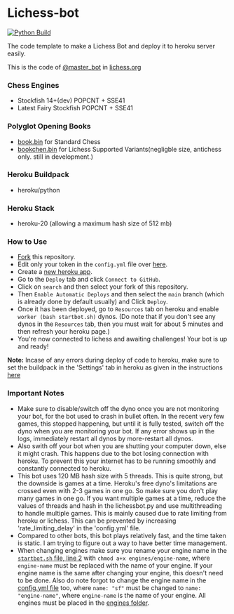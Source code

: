 # Lichess-bot

[![Python Build](https://github.com/The-bot-makers/Lichess-bot/actions/workflows/python-build.yml/badge.svg)](https://github.com/The-bot-makers/Lichess-bot/actions/workflows/python-build.yml)

The code template to make a Lichess Bot and deploy it to heroku server easily.

This is the code of [@master_bot](https://lichess.org/@/master_bot) in [lichess.org](https://lichess.org)

### Chess Engines

- Stockfish 14+(dev) POPCNT + SSE41
- Latest Fairy Stockfish POPCNT + SSE41

### Polyglot Opening Books

- [book.bin](/book.bin) for Standard Chess
- [bookchen.bin](/bookchen.bin) for Lichess Supported Variants(negligble size, antichess only. still in development.)

### Heroku Buildpack

- heroku/python

### Heroku Stack

- heroku-20 (allowing a maximum hash size of 512 mb)

### How to Use

- [Fork](https://github.com/The-bot-makers/Lichess-bot/fork) this repository.
- Edit only your token in the `config.yml` file over [here](/config.yml#L1).
- Create a [new heroku app](https://dashboard.heroku.com/new-app).
- Go to the `Deploy` tab and click `Connect to GitHub`.
- Click on `search` and then select your fork of this repository.
- Then `Enable Automatic Deploys` and then select the `main` branch (which is already done by default usually) and Click `Deploy`.
- Once it has been deployed, go to `Resources` tab on heroku and enable `worker (bash startbot.sh)` dynos. (Do note that if you don't see any dynos in the `Resources` tab, then you must wait for about 5 minutes and then refresh your heroku page.)
- You're now connected to lichess and awaiting challenges! Your bot is up and ready!

**Note:** Incase of any errors during deploy of code to heroku, make sure to set the buildpack in the 'Settings' tab in heroku as given in the instructions [here](https://github.com/The-bot-makers/Lichess-bot#heroku-buildpack)

### Important Notes

- Make sure to disable/switch off the dyno once you are not monitoring your bot, for the bot used to crash in bullet often. In the recent very few games, this stopped happening, but until it is fully tested, switch off the dyno when you are monitoring your bot. If any error shows up in the logs, immediately restart all dynos by more-restart all dynos.
- Also swith off your bot when you are shutting your computer down, else it might crash. This happens due to the bot losing connection with heroku. To prevent this your internet has to be running smoothly and constantly connected to heroku.
- This bot uses 120 MB hash size with 5 threads. This is quite strong, but the downside is games at a time. Heroku's free dyno's limitations are crossed even with 2-3 games in one go. So make sure you don't play many games in one go. If you want multiple games at a time, reduce the values of threads and hash in the lichessbot.py and use multithreading to handle multiple games. This is mainly caused due to rate limiting from heroku or lichess. This can be prevented by increasing 'rate_limiting_delay' in the 'config.yml' file.
- Compared to other bots, this bot plays relatively fast, and the time taken is static. I am trying to figure out a way to have better time management.
- When changing engines make sure you rename your engine name in the [`startbot.sh` file, line 2](/startbot.sh#L2) with `chmod a+x engines/engine-name`, where `engine-name` must be replaced with the name of your engine. If your engine name is the same after changing your engine, this doesn't need to be done. Also do note forgot to change the engine name in the [config.yml file](/config.yml#L6) too, where `name: "sf"` must be changed to `name: "engine-name"`, where `engine-name` is the name of your engine. All engines must be placed in the [engines folder](/engines).
